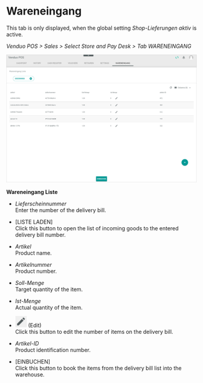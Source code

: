 # Wareneingang

This tab is only displayed, when the global setting *Shop-Lieferungen aktiv* is active.

*Venduo POS > Sales > Select Store and Pay Desk > Tab WARENEINGANG*

![Wareneingang](../../Assets/Screenshots/POS/Sales/Wareneingang/WareneingangListe.png "[Wareneingang]")

**Wareneingang Liste**

- *Lieferscheinnummer*    
    Enter the number of the delivery bill.

- [LISTE LADEN]   
    Click this button to open the list of incoming goods to the entered delivery bill number.

- *Artikel*    
    Product name.

- *Artikelnummer*    
    Product number.

- *Soll-Menge*    
    Target quantity of the item.

- *Ist-Menge*    
    Actual quantity of the item.

- ![Edit](../../Assets/Icons/Edit02.png "[Edit]") (Edit)   
    Click this button to edit the number of items on the delivery bill.

- *Artikel-ID*    
    Product identification number.

- [EINBUCHEN]   
    Click this button to book the items from the delivery bill list into the warehouse.

[comment]: <> (Is that right?)

[comment]: <> (to be completed)

